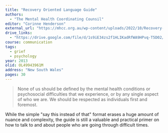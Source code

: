 ```yaml
---
title: "Recovery Oriented Language Guide"
authors:
  - "The Mental Health Coordinating Counsil"
editor: "Corinne Henderson"
external_url: "https://mhcc.org.au/wp-content/uploads/2022/10/Recovery-Oriented-Language-Guide-3rd-edition.pdf"
drive_links:
  - "https://drive.google.com/file/d/1s9iE34zs2f1HLIKadRfWA9HPvq-T5D02/view?usp=drivesdk"
course: communication
tags:
  - grief
  - psychology
year: 2013
olid: OL49943961M
address: "New South Wales"
pages: 30
---
```


> None of us should be defined by the mental
health conditions or psychosocial difficulties
that we experience, or by any single aspect
of who we are. We should be respected as
individuals first and foremost.

While the simple "say this instead of that" format erases a huge amount of nuance and complexity, the guide is still a valuable and practical primer on how to talk to and about people who are going through difficult times.

